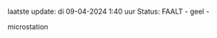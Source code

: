 laatste update: 
di 09-04-2024  1:40   uur 
Status: FAALT - geel - 
<div class="service Y">microstation</div>